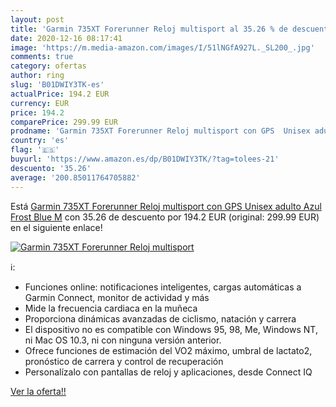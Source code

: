 ```yaml
---
layout: post
title: 'Garmin 735XT Forerunner Reloj multisport al 35.26 % de descuento'
date: 2020-12-16 08:17:41
image: 'https://m.media-amazon.com/images/I/51lNGfA927L._SL200_.jpg'
comments: true
category: ofertas
author: ring
slug: 'B01DWIY3TK-es'
actualPrice: 194.2 EUR
currency: EUR
price: 194.2
comparePrice: 299.99 EUR
prodname: 'Garmin 735XT Forerunner Reloj multisport con GPS  Unisex adulto  Azul  Frost Blue   M'
country: 'es'
flag: '🇪🇸'
buyurl: 'https://www.amazon.es/dp/B01DWIY3TK/?tag=tolees-21'
descuento: '35.26'
average: '200.85011764705882'
---
```


Está [Garmin 735XT Forerunner Reloj multisport con GPS  Unisex adulto  Azul  Frost Blue   M](https://www.amazon.es/dp/B01DWIY3TK/?tag=tolees-21) con 35.26 de descuento por 194.2 EUR (original: 299.99 EUR) en el siguiente enlace!

[![Garmin 735XT Forerunner Reloj multisport](https://m.media-amazon.com/images/I/51lNGfA927L._SL200_.jpg)](https://www.amazon.es/dp/B01DWIY3TK/?tag=tolees-21)

ℹ️:

- Funciones online: notificaciones inteligentes, cargas automáticas a Garmin Connect, monitor de actividad y más
- Mide la frecuencia cardiaca en la muñeca
- Proporciona dinámicas avanzadas de ciclismo, natación y carrera
- El dispositivo no es compatible con Windows 95, 98, Me, Windows NT, ni Mac OS 10.3, ni con ninguna versión anterior.
- Ofrece funciones de estimación del VO2 máximo, umbral de lactato2, pronóstico de carrera y control de recuperación
- Personalízalo con pantallas de reloj y aplicaciones, desde Connect IQ

[Ver la oferta!!](https://www.amazon.es/dp/B01DWIY3TK/?tag=tolees-21)
